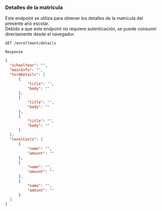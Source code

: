 ### Detalles de la matrícula
Este endpoint se utiliza para obtener los detalles de la matrícula del presente año escolar.  
Debido a que este endpoint no requiere autenticación, se puede consumir directamente desde el navegador.

```http
GET /enrollment/details
```

`Response`
```json
{
  "schoolYear": "",
  "mainInfo": "",
  "termDetails": [
      {
          "title": "",
          "body": ""
      },
      {
          "title": "",
          "body": ""
      },
      {
          "title": "",
          "body": ""
      }
  ],
  "levelCosts": [
      {
          "name": "",
          "amount": ""
      },
      {
          "name": "",
          "amount": ""
      },
      {
          "name": "",
          "amount": ""
      }
  ]
}
```